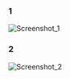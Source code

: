 ### 1
![Screenshot_1](https://user-images.githubusercontent.com/48917675/110214178-539dbb80-7e58-11eb-9340-97c8f4ae8807.jpg)
### 2
![Screenshot_2](https://user-images.githubusercontent.com/48917675/110214179-54365200-7e58-11eb-8bd5-fb6cf32ea446.jpg)
